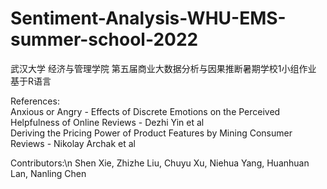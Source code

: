 # Sentiment-Analysis-WHU-EMS-summer-school-2022
武汉大学 经济与管理学院 第五届商业大数据分析与因果推断暑期学校1小组作业  
基于R语言  

References:  
Anxious or Angry - Effects of Discrete Emotions on the Perceived Helpfulness of Online Reviews - Dezhi Yin et al  
Deriving the Pricing Power of Product Features by Mining Consumer Reviews - Nikolay Archak et al

Contributors:\n
Shen Xie, Zhizhe Liu, Chuyu Xu, Niehua Yang, Huanhuan Lan, Nanling Chen 
